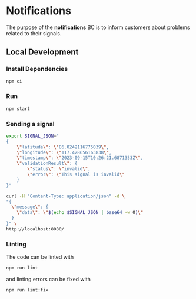 # Notifications

The purpose of the **notifications** BC is to inform
customers about problems related to their signals.

## Local Development

### Install Dependencies

```bash
npm ci
```

### Run

```bash
npm start
```

### Sending a signal

```bash
export SIGNAL_JSON="
{
    \"latitude\": \"86.0242116775039\",
    \"longitude\": \"117.428656163838\",
    \"timestamp\": \"2023-09-15T10:26:21.6871353Z\",
    \"validationResult\": {
        \"status\": \"invalid\",
        \"error\": \"This signal is invalid\"
    }
}"

curl -H "Content-Type: application/json" -d \
"{
  \"message\": {
    \"data\": \"$(echo $SIGNAL_JSON | base64 -w 0)\"
  }
}" \
http://localhost:8080/
```

### Linting

The code can be linted with

```bash
npm run lint
```

and linting errors can be fixed with

```bash
npm run lint:fix
```
